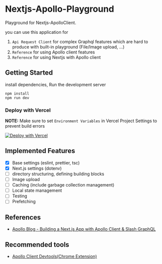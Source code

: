 # Nextjs-Apollo-Playground

Playground for Nextjs-ApolloClient.

you can use this application for

1. `Api Request Client` for complex Graphql features which are hard to produce with built-in playground (File/Image upload, ...)
2. `Reference` for using Apollo client features
3. `Reference` for using Nextjs with Apollo client

## Getting Started

install dependencies, Run the development server

```shell
npm install
npm run dev
```

### Deploy with Vercel

**NOTE:** Make sure to set `Environment Variables` in Vercel Project Settings to prevent build errors

[![Deploy with Vercel](https://zeit.co/button)](https://zeit.co/import/project?template=https://github.com/greatSumini/nextjs-apollo-playground)

## Implemented Features

- [x] Base settings (eslint, prettier, tsc)
- [x] Next.js settings (dotenv)
- [ ] directory structuring, defining building blocks
- [ ] Image upload
- [ ] Caching (include garbage collection management)
- [ ] Local state management
- [ ] Testing
- [ ] Prefetching

## References

- [Apollo Blog - Building a Next.js App with Apollo Client & Slash GraphQL](https://www.apollographql.com/blog/building-a-next-js-app-with-apollo-client-slash-graphql/)

## Recommended tools

- [Apollo Client Devtools(Chrome Extension)](https://chrome.google.com/webstore/detail/apollo-client-devtools/jdkknkkbebbapilgoeccciglkfbmbnfm)
